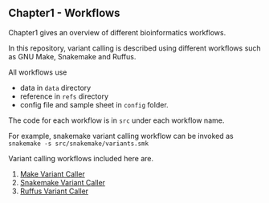 ## Chapter1 - Workflows

Chapter1 gives an overview of different bioinformatics workflows.
	
In this repository, variant calling is described using different workflows such as GNU Make, Snakemake and Ruffus.

All workflows use 
  
* data in `data` directory
* reference in `refs` directory
* config file and sample sheet in `config` folder.

The code for each workflow is in `src` under each workflow name.
 
For example, snakemake variant calling workflow can be invoked as
    `snakemake -s src/snakemake/variants.smk`

 Variant calling workflows included here are.

 1. [Make Variant Caller](src/make/README.md)
 2. [Snakemake Variant Caller](src/snakemake/README.md)
 3. [Ruffus Variant Caller](src/ruffus/README.md)




